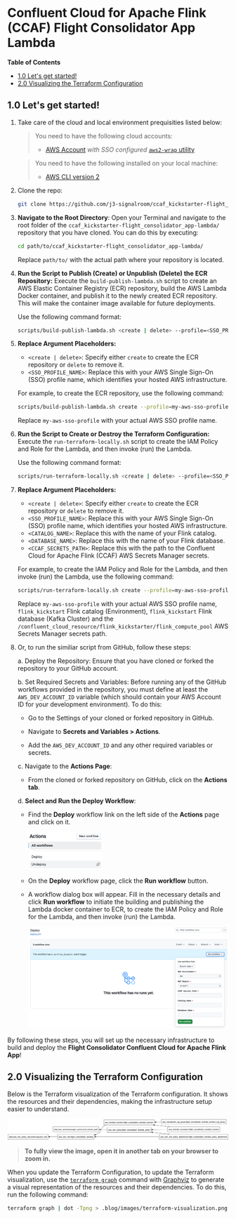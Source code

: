 # Confluent Cloud for Apache Flink (CCAF) Flight Consolidator App Lambda

**Table of Contents**

<!-- toc -->
+ [1.0 Let's get started!](#10-lets-get-started)
+ [2.0 Visualizing the Terraform Configuration](#20-visualizing-the-terraform-configuration)
<!-- tocstop -->

## 1.0 Let's get started!
1. Take care of the cloud and local environment prequisities listed below:
    > You need to have the following cloud accounts:
    > - [AWS Account](https://signin.aws.amazon.com/) *with SSO configured*
    >  [`aws2-wrap` utility](https://pypi.org/project/aws2-wrap/#description)

    > You need to have the following installed on your local machine:
    > - [AWS CLI version 2](https://docs.aws.amazon.com/cli/latest/userguide/getting-started-install.html)

2. Clone the repo:
    ```bash
    git clone https://github.com/j3-signalroom/ccaf_kickstarter-flight_consolidator_app-lambda.git
    ```

3. **Navigate to the Root Directory**: Open your Terminal and navigate to the root folder of the `ccaf_kickstarter-flight_consolidator_app-lambda/` repository that you have cloned. You can do this by executing:

   ```bash
   cd path/to/ccaf_kickstarter-flight_consolidator_app-lambda/
   ```

   Replace `path/to/` with the actual path where your repository is located.

4. **Run the Script to Publish (Create) or Unpublish (Delete) the ECR Repository:**  Execute the `build-publish-lambda.sh` script to create an AWS Elastic Container Registry (ECR) repository, build the AWS Lambda Docker container, and publish it to the newly created ECR repository. This will make the container image available for future deployments.

    Use the following command format:

    ```bash
    scripts/build-publish-lambda.sh <create | delete> --profile=<SSO_PROFILE_NAME>
    ```

5. **Replace Argument Placeholders:**
   - `<create | delete>`: Specify either `create` to create the ECR repository or `delete` to remove it.
   - `<SSO_PROFILE_NAME>`: Replace this with your AWS Single Sign-On (SSO) profile name, which identifies your hosted AWS infrastructure.

    For example, to create the ECR repository, use the following command:
    ```bash
    scripts/build-publish-lambda.sh create --profile=my-aws-sso-profile
    ```
    Replace `my-aws-sso-profile` with your actual AWS SSO profile name.

6. **Run the Script to Create or Destroy the Terraform Configuration:**  Execute the `run-terraform-locally.sh` script to create the IAM Policy and Role for the Lambda, and then invoke (run) the Lambda.

    Use the following command format:

    ```bash
    scripts/run-terraform-locally.sh <create | delete> --profile=<SSO_PROFILE_NAME> --catalog-name=<CATALOG_NAME> --database-name=<DATABASE_NAME> --ccaf-secrets-path=<CCAF_SECRETS_PATH>"
    ```

7. **Replace Argument Placeholders:**
   - `<create | delete>`: Specify either `create` to create the ECR repository or `delete` to remove it.
   - `<SSO_PROFILE_NAME>`: Replace this with your AWS Single Sign-On (SSO) profile name, which identifies your hosted AWS infrastructure.
   - `<CATALOG_NAME>`: Replace this with the name of your Flink catalog.
   - `<DATABASE_NAME>`: Replace this with the name of your Flink database.
   - `<CCAF_SECRETS_PATH>`: Replace this with the path to the Confluent Cloud for Apache Flink (CCAF) AWS Secrets Manager secrets.

    For example, to create the IAM Policy and Role for the Lambda, and then invoke (run) the Lambda, use the following command:
    ```bash
    scripts/run-terraform-locally.sh create --profile=my-aws-sso-profile --catalog-name=flink_kickstarter --database-name=flink_kickstarter --ccaf-secrets-path="/confluent_cloud_resource/flink_kickstarter/flink_compute_pool"
    ```
    Replace `my-aws-sso-profile` with your actual AWS SSO profile name, `flink_kickstart` Flink catalog (Environment), `flink_kickstart` Flink database (Kafka Cluster) and the `/confluent_cloud_resource/flink_kickstarter/flink_compute_pool` AWS Secrets Manager secrets path.

8. Or, to run the similiar script from GitHub, follow these steps:

    a. Deploy the Repository: Ensure that you have cloned or forked the repository to your GitHub account.

    b. Set Required Secrets and Variables: Before running any of the GitHub workflows provided in the repository, you must define at least the `AWS_DEV_ACCOUNT_ID` variable (which should contain your AWS Account ID for your development environment). To do this:

    - Go to the Settings of your cloned or forked repository in GitHub.

    - Navigate to **Secrets and Variables > Actions**.

    - Add the `AWS_DEV_ACCOUNT_ID` and any other required variables or secrets.

    c. Navigate to the **Actions Page**:

    - From the cloned or forked repository on GitHub, click on the **Actions tab**.

    d. **Select and Run the Deploy Workflow**:

    - Find the **Deploy** workflow link on the left side of the **Actions** page and click on it.

        ![github-actions-workflows-screenshot](.blog/images/github-actions-screenshot.png)

    - On the **Deploy** workflow page, click the **Run workflow** button.

    - A workflow dialog box will appear. Fill in the necessary details and click **Run workflow** to initiate the building and publishing the Lambda docker container to ECR, to create the IAM Policy and Role for the Lambda, and then invoke (run) the Lambda.

        ![github-deploy-workflow-screenshot](.blog/images/github-run-deploy-workflow-screenshot.png)

By following these steps, you will set up the necessary infrastructure to build and deploy the **Flight Consolidator Confluent Cloud for Apache Flink App**!

## 2.0 Visualizing the Terraform Configuration
Below is the Terraform visualization of the Terraform configuration.  It shows the resources and their dependencies, making the infrastructure setup easier to understand.

![Terraform Visulization](.blog/images/terraform-visualization.png)

> **To fully view the image, open it in another tab on your browser to zoom in.**

When you update the Terraform Configuration, to update the Terraform visualization, use the [`terraform graph`](https://developer.hashicorp.com/terraform/cli/commands/graph) command with [Graphviz](https://graphviz.org/) to generate a visual representation of the resources and their dependencies.  To do this, run the following command:

```bash
terraform graph | dot -Tpng > .blog/images/terraform-visualization.png
```